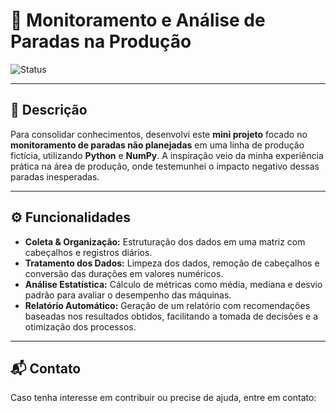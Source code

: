 # 🚀 Monitoramento e Análise de Paradas na Produção

![Status](https://img.shields.io/badge/status-em%20desenvolvimento-yellow)

---

## 📌 Descrição

Para consolidar conhecimentos, desenvolvi este **mini projeto** focado no **monitoramento de paradas não planejadas** em uma linha de produção fictícia, utilizando **Python** e **NumPy**. A inspiração veio da minha experiência prática na área de produção, onde testemunhei o impacto negativo dessas paradas inesperadas.

---

## ⚙️ Funcionalidades

- **Coleta & Organização:** Estruturação dos dados em uma matriz com cabeçalhos e registros diários.
- **Tratamento dos Dados:** Limpeza dos dados, remoção de cabeçalhos e conversão das durações em valores numéricos.
- **Análise Estatística:** Cálculo de métricas como média, mediana e desvio padrão para avaliar o desempenho das máquinas.
- **Relatório Automático:** Geração de um relatório com recomendações baseadas nos resultados obtidos, facilitando a tomada de decisões e a otimização dos processos.

---

## 📬 Contato

Caso tenha interesse em contribuir ou precise de ajuda, entre em contato:
